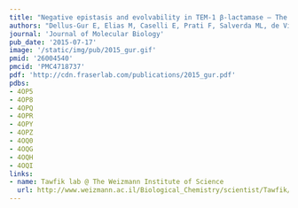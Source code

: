 ```yaml
---
title: "Negative epistasis and evolvability in TEM-1 β-lactamase – The thin line between an enzyme’s conformational freedom and disorder."
authors: "Dellus-Gur E, Elias M, Caselli E, Prati F, Salverda ML, de Visser JA, **Fraser JS**, Tawfik DS."
journal: 'Journal of Molecular Biology'
pub_date: '2015-07-17'
image: '/static/img/pub/2015_gur.gif'
pmid: '26004540'
pmcid: 'PMC4718737'
pdf: 'http://cdn.fraserlab.com/publications/2015_gur.pdf'
pdbs:
- 4OP5
- 4OP8
- 4OPQ
- 4OPR
- 4OPY
- 4OPZ
- 4OQ0
- 4OQG
- 4OQH
- 4OQI
links:
- name: Tawfik lab @ The Weizmann Institute of Science
  url: http://www.weizmann.ac.il/Biological_Chemistry/scientist/Tawfik/
---
```

